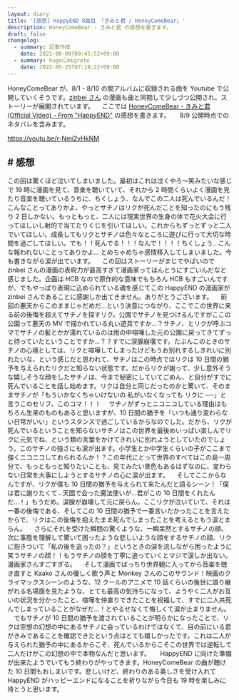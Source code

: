 ```yaml
---
layout: diary
title: '[感想] HappyEND 8曲目 「きみと君 / HoneyComeBear」'
description: HoneyComeBear - きみと君 の感想を書きます。
draft: false
changelog:
  - summary: 記事作成
    date: 2021-08-09T09:45:52+09:00
  - summary: hugoにmigrate
    date: 2022-05-25T07:19:22+09:00
---
```


HoneyComeBear が、8/1 - 8/10 の間アルバムに収録される曲を Youtube で公開していくそうです。[zinbei さん](https://twitter.com/tz036) の漫画も曲と同期して少しづつ公開され、ストーリーが展開されています。
　ここでは [HoneyComeBear - きみと君 (Official Video) - From "HappyEND"](https://youtu.be/r-Nmi2vHkNM) の感想を書きます。
　 8/9 公開時点でのネタバレを含みます。

https://youtu.be/r-Nmi2vHkNM

## # 感想

この回は驚くほど泣いてしまいました。最初はこれは泣くやろ〜笑みたいな感じで 19 時に漫画を見て、音楽を聴いていて、それから 2 時間くらいよく漫画を見たり音楽を聴いているうちに、ちくしょう、なんでこの二人は死んでいるんだ！こんなことってありかよ、やっとサチノはリクが死んだことを知ったのにもう残り 2 日しかない。もっともっと、二人には現実世界の生身の体で花火大会に行ってほしいし射的で当てたりくじを引いてほしい。これからもずっとずっと二人でいてほしい。成長してもリクとサチノは色々なところに遊びに行って大切な時間を過ごしてほしい。でも！！死んでる！！！なんで！！！！ちくしょう...こんな報われないことってありかよ... とめちゃめちゃ感情移入してしまいました。今も書きながら涙が出ています。
　この回はストーリーがまじでやばいので zinbei さんの漫画の表現力が最高すぎて漫画家ってほんとうにすごいんだなと感じました。企画は HCB なので原作的な意味でもちろん HCB もすごいんですが、でもやっぱり表現に込められている魂を感じてこの HappyEND の漫画家が zinbei さんであることに感謝しか出てきません。ありがとうございます。
　前回の悪天からこのままじゃだめだ...という決意につながり、ここでこの世界に来る前の後悔を超えてサチノを探すリク。公園でサチノを見つけるんですがここの公園って悪天の MV で描かれている丸い遊具ですか...？サチノ、とリクが呼ぶコマでサチノの髪とかが濡れているのは雨の中喧嘩した元の公園に戻ってきてずっと待っていたということですか...？？すでに涙腺崩壊です。たぶんこのときのサチノの心境としては、リクと喧嘩してしまったけどもうお別れするしきれいに別れたいな、という感じだと思われて、サチノはこの時点ではリクは 10 日間の猶予を与えられたリクだと知らない状態です。だからリクが謝って、少し意外そうな嬉しそうな顔をしたサチノは、今まで秘密にしていてごめん、と自分がすでに死んでいることを話し始めます。リクは自分と同じだったのかと驚いて、そのままサチノが「もういかなくちゃいけないの 私がいなくなっても リクに ---」と言うこのセリフ、このコマ！！！
　サチノがずっとニコニコしている理由はもちろん生来のものもあると思いますが、10 日間の猶予を「いつも通り変わらない日常がいい」というスタンスで過ごしているからなのでした。だから、リクが死んでいるということを知らないサチノはこの世界を最後めいっぱい楽しんでリクに元気でね、という類の言葉をかけてきれいに別れようとしていたのでしょう。このサチノの強さにも涙が出ます。小学生とか中学生くらいの子がここまで強くニコニコしておられるんか！？この年代にとって世界のすべてはこの島一周分で、もっともっと知りたいことも、見てみたい景色もあるはずなのに、変わらない日常を大事にしようとするサチノの心に涙が出ます。
　そしてここからなんですが、リクが僕も 10 日間の猶予を与えられて来たんだと語るシーン！「僕は君に謝りたくて...天国で会った魔法使いが...君がこの 10 日間をくれたんだ...！」もうだめ。涙腺が崩壊して元に戻らん。ここリクが泣いていて、それは一番の後悔である、そしてこの 10 日間の猶予で一番言いたかったことを言えたからで、リクはこの後悔を抱えたまま死んでしまったことを考えるともう涙とまらん。
　さらにそれを受けた瞬間の驚くような、一瞬呆然とするサチノの顔、次に事態を理解して驚いて困ったような悲しいような顔をするサチノの顔、リクに抱きついて「私の後を追ったの？」というときの涙を流しながら困ったように笑うサチノの顔！！もうサチノの顔を丁寧に追っていくとマジで涙しか出ない。漫画家さんすごすぎる。
　そして漫画でばっちり世界観に入ってから音楽を聴き直すと Kaako さんの優しく歌う声と Monkey さんのこのサウンド！映画のクライマックスシーンのような、12 クールのアニメで 10 話くらいの後世に語り継がれる名場面を見たような、とても最高の気持ちになって、ようやく二人がお互いの状況を分かったこと、喧嘩を仲直りできたことを祝福して、すでに二人共死んでしまっていることがなぜだ...！とやるせなくて悔しくて涙が止まりません。
　でもサチノが 10 日間の猶予を渡されていることが明らかになったことで、リクは空想の幻想の中にあるサチノに会っているわけではなくて、目の前にいる君がきみであることを確認できたという点はとても嬉しかったです。これは二人が与えられた猶予の中にあるからこそ、死んでいるからこそこの世界では逆転して二人だけがこの幻想の中で本物なんだと思います。
　 HappyEND に向けた準備が出来たようでいてもう終わりがやってきます。HoneyComeBear の曲が聴けた 10 日間もおしまいです。悲しいけど、終わりのある美しさを受け入れて HappyEND がハッピーエンドになることを祈りながら今日も 19 時を楽しみに待とうと思います。
